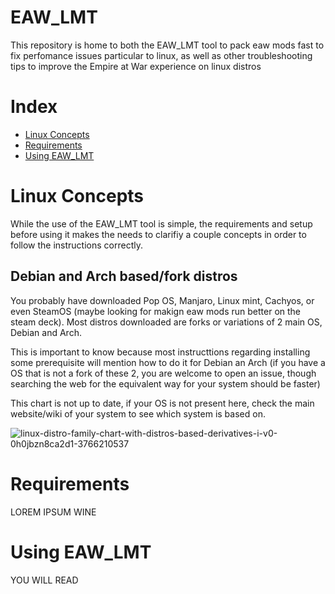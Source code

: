 # EAW_LMT
This repository is home to both the EAW_LMT tool to pack eaw mods fast to fix perfomance issues particular to linux, as well as other troubleshooting tips to improve the Empire at War experience on linux distros

# Index

- [Linux Concepts](#linux-concepts)
- [Requirements](#requirements)
- [Using EAW_LMT](#using-eaw_lmt)

# Linux Concepts
While the use of the EAW_LMT tool is simple, the requirements and setup before using it makes the needs to clarifiy a couple concepts in order to follow the instructions correctly. 

## Debian and Arch based/fork distros

You probably have downloaded Pop OS, Manjaro, Linux mint, Cachyos, or even SteamOS (maybe looking for makign eaw mods run better on the steam deck). Most distros downloaded are forks or variations of 2 main OS, Debian and Arch. 

This is important to know because most instructtions regarding installing some prerequisite will mention how to do it for Debian an Arch (if you have a OS that is not a fork of these 2, you are welcome to open an issue, though searching the web for the equivalent way for your system should be faster) 

This chart is not up to date, if your OS is not present here, check the main website/wiki of your system to see which system is based on.

![linux-distro-family-chart-with-distros-based-derivatives-i-v0-0h0jbzn8ca2d1-3766210537](https://github.com/user-attachments/assets/f5331e28-45ed-4b9d-80fb-26fab04c6fc9)





# Requirements


LOREM IPSUM WINE


































# Using EAW_LMT

YOU WILL READ
